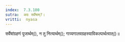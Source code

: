 ```yaml
---
index:  7.3.100
sutra:  अदः सर्वेषाम्?।
vritti:  nyasa
---
```


सर्वेषांग्रहणं पूजार्थम्(), न तु नित्यार्थम्(); गाग्र्यगालवग्रहस्याविकल्पार्थत्वात्()॥
